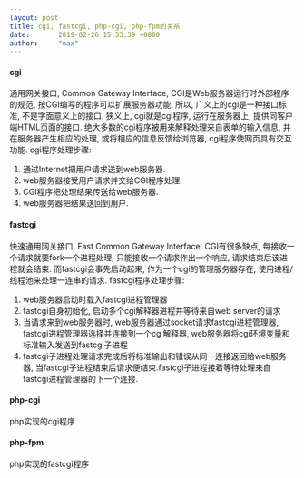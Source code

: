 ```yaml
---
layout: post
title: cgi, fastcgi, php-cgi, php-fpm的关系
date:       2019-02-26 15:33:39 +0800
author:     "max"
---
```


#### cgi
通用网关接口, Common Gateway Interface, CGI是Web服务器运行时外部程序的规范, 按CGI编写的程序可以扩展服务器功能. 所以, 广义上的cgi是一种接口标准, 不是字面意义上的接口. 狭义上, cgi就是cgi程序, 运行在服务器上, 提供同客户端HTML页面的接口. 绝大多数的cgi程序被用来解释处理来自表单的输入信息, 并在服务器产生相应的处理, 或将相应的信息反馈给浏览器, cgi程序使网页具有交互功能. 
cgi程序处理步骤:
1) 通过Internet把用户请求送到web服务器.
2) web服务器接受用户请求并交给CGI程序处理.
3) CGI程序把处理结果传送给web服务器.
4) web服务器把结果送回到用户.

#### fastcgi
快速通用网关接口, Fast Common Gateway Interface, CGI有很多缺点, 每接收一个请求就要fork一个进程处理, 只能接收一个请求作出一个响应, 请求结束后该进程就会结束. 而fastcgi会事先启动起来, 作为一个cgi的管理服务器存在, 使用进程/线程池来处理一连串的请求.
fastcgi程序处理步骤:
1) web服务器启动时载入fastcgi进程管理器
2) fastcgi自身初始化, 启动多个cgi解释器进程并等待来自web server的请求
3) 当请求来到web服务器时, web服务器通过socket请求fastcgi进程管理器, fastcgi进程管理器选择并连接到一个cgi解释器, web服务器将cgi环境变量和标准输入发送到fastcgi子进程
4) fastcgi子进程处理请求完成后将标准输出和错误从同一连接返回给web服务器, 当fastcgi子进程结束后请求便结束.fastcgi子进程接着等待处理来自fastcgi进程管理器的下一个连接.

#### php-cgi
php实现的cgi程序

#### php-fpm
php实现的fastcgi程序